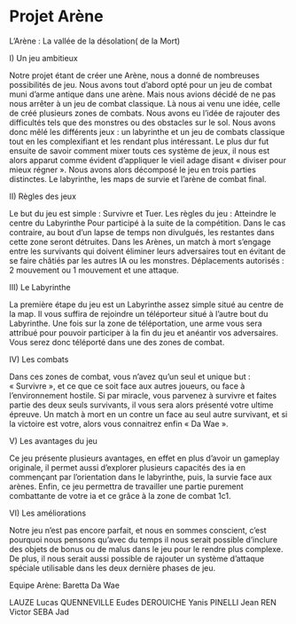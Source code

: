 # Projet Arène

L’Arène : La vallée de la désolation( de la Mort)




I) Un jeu ambitieux

Notre projet étant de créer une Arène, nous a donné de nombreuses possibilités de jeu. Nous avons tout d’abord opté pour un jeu de combat muni d’arme antique dans une arène. Mais nous avions décidé de ne pas nous arrêter à un jeu de combat classique. Là nous ai venu une idée, celle de créé plusieurs zones de combats. Nous avons eu l’idée de rajouter des difficultés tels que des monstres ou des obstacles sur le sol. Nous avons donc mêlé les différents jeux : un labyrinthe et un jeu de combats classique tout en les complexifiant et les rendant plus intéressant. Le plus dur fut ensuite de savoir comment mixer touts ces système de jeux, il nous est alors apparut comme évident d’appliquer le vieil adage disant « diviser pour mieux régner ». Nous avons alors décomposé le jeu en trois parties distinctes. Le labyrinthe, les maps de survie et l’arène de combat final.





II) Règles des jeux

Le but du jeu est simple : Survivre et Tuer. 
Les règles du jeu :
Atteindre le centre du Labyrinthe Pour participé à la suite de la compétition. Dans le cas contraire, au bout d’un lapse de temps non divulgués, les restantes dans cette zone seront détruites.
Dans les Arènes, un match à mort s’engage entre les survivants qui doivent éliminer leurs adversaires tout en évitant de se faire châtiés par les autres IA ou les monstres.
Déplacements autorisés : 2 mouvement ou 1 mouvement et une attaque.



III) Le Labyrinthe

La première étape du jeu est un Labyrinthe assez simple situé au centre de la map. Il vous suffira de rejoindre un téléporteur situé à l’autre bout du Labyrinthe. Une fois sur la zone de téléportation, une arme vous sera attribué pour pouvoir participer à la fin du jeu et anéantir vos adversaires. Vous serez donc téléporté dans une des zones de combat.


IV) Les combats

Dans ces zones de combat, vous n’avez qu’un seul et unique but : « Survivre », et ce que ce soit face aux autres joueurs, ou face à l’environnement hostile.
Si par miracle, vous parvenez à survivre et faites partie des deux seuls survivants, il vous sera alors présenté votre ultime épreuve. Un match à mort en un contre un face au seul autre survivant, et si la victoire est votre, alors vous connaitrez enfin « Da Wae ».


V) Les avantages du jeu

Ce jeu présente plusieurs avantages, en effet en plus d’avoir un gameplay originale, il permet aussi d’explorer plusieurs capacités des ia en commençant par l’orientation dans le labyrinthe, puis, la survie face aux arènes. Enfin, ce jeu permettra de travailler une partie purement combattante de votre ia et ce grâce à la zone de combat 1c1.


VI) Les améliorations

Notre jeu n’est pas encore parfait, et nous en sommes conscient, c’est pourquoi nous pensons qu’avec du temps il nous serait possible d’inclure des objets de bonus ou de malus dans le jeu pour le rendre plus complexe. De plus, il nous serait aussi possible de rajouter un système d’attaque spéciale utilisable dans les deux dernière phases de jeu.


Equipe Arène: Baretta Da Wae

LAUZE Lucas
QUENNEVILLE Eudes
DEROUICHE Yanis
PINELLI Jean
REN Victor
SEBA Jad

